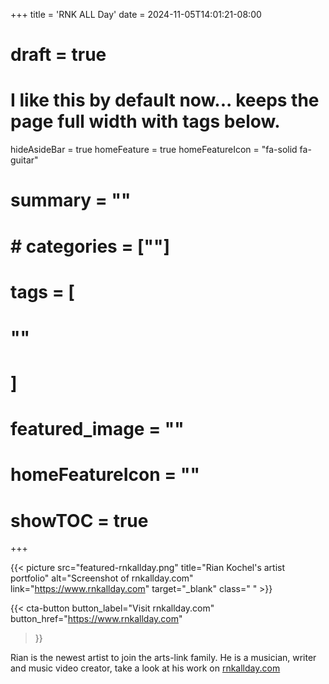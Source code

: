 +++
title = 'RNK ALL Day'
date = 2024-11-05T14:01:21-08:00
# draft = true
# I like this by default now... keeps the page full width with tags below.
hideAsideBar = true
homeFeature = true
homeFeatureIcon = "fa-solid fa-guitar"
# summary = ""
# # categories = [""]
# tags = [
  # ""
  # ]
# featured_image = ""
# homeFeatureIcon = ""
# showTOC = true
+++

{{< picture src="featured-rnkallday.png" title="Rian Kochel's artist portfolio" alt="Screenshot of rnkallday.com" link="https://www.rnkallday.com" target="_blank" class=" " >}}


{{< cta-button 
  button_label="Visit rnkallday.com" 
  button_href="https://www.rnkallday.com" 
 >}}
<!--more-->

Rian is the newest artist to join the arts-link family. He is a musician, writer and music video creator, take a look at his work on [rnkallday.com](https://www.rnkallday.com/)